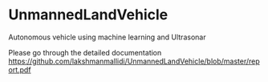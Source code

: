 # UnmannedLandVehicle
Autonomous vehicle using machine learning and Ultrasonar

Please go through the detailed documentation https://github.com/lakshmanmallidi/UnmannedLandVehicle/blob/master/report.pdf
